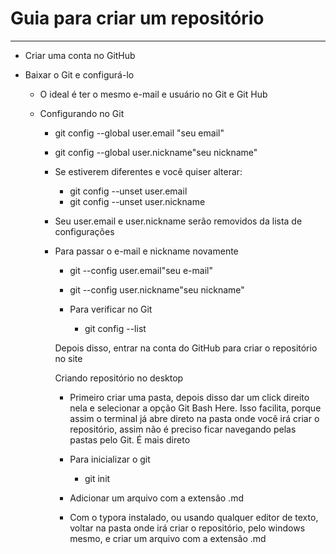 # Guia para criar um repositório

-------------------

- Criar uma conta no GitHub

- Baixar o Git e configurá-lo

  - O ideal é ter o mesmo e-mail e usuário no Git e Git Hub

  - Configurando no Git

    - git config --global user.email "seu email"

    - git config --global user.nickname"seu nickname"

    - Se estiverem diferentes e você quiser alterar:

      - git config --unset user.email
      - git config --unset user.nickname

    - Seu user.email e user.nickname serão removidos da lista de configurações

    - Para passar o e-mail e nickname novamente

      - git --config user.email"seu e-mail"

      - git --config user.nickname"seu nickname"

      - Para verificar no Git

        - git config --list

          

      

      

      Depois disso, entrar na conta do GitHub para criar o repositório no site

      

      Criando repositório no desktop

      - Primeiro criar uma pasta, depois disso dar um click direito nela e selecionar a opção Git Bash Here. Isso facilita, porque assim o terminal já abre direto na pasta onde você irá criar o repositório, assim não é preciso ficar navegando pelas pastas pelo Git. É mais direto
      - Para inicializar o git
        - git init 

      - Adicionar um arquivo com a extensão .md
      -  Com o typora instalado, ou usando qualquer editor de texto, voltar na pasta onde irá criar o repositório, pelo windows mesmo, e criar um arquivo com a extensão .md 

      